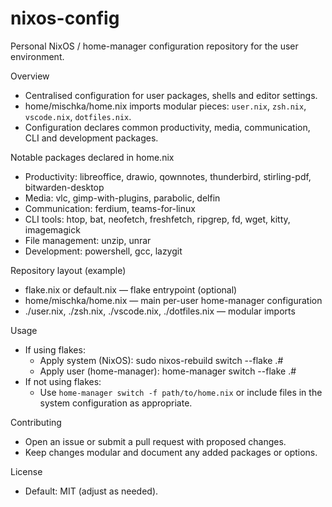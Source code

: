 # nixos-config

Personal NixOS / home-manager configuration repository for the user environment.

Overview
- Centralised configuration for user packages, shells and editor settings.
- home/mischka/home.nix imports modular pieces: `user.nix`, `zsh.nix`, `vscode.nix`, `dotfiles.nix`.
- Configuration declares common productivity, media, communication, CLI and development packages.

Notable packages declared in home.nix
- Productivity: libreoffice, drawio, qownnotes, thunderbird, stirling-pdf, bitwarden-desktop
- Media: vlc, gimp-with-plugins, parabolic, delfin
- Communication: ferdium, teams-for-linux
- CLI tools: htop, bat, neofetch, freshfetch, ripgrep, fd, wget, kitty, imagemagick
- File management: unzip, unrar
- Development: powershell, gcc, lazygit

Repository layout (example)
- flake.nix or default.nix — flake entrypoint (optional)
- home/mischka/home.nix — main per-user home-manager configuration
- ./user.nix, ./zsh.nix, ./vscode.nix, ./dotfiles.nix — modular imports

Usage
- If using flakes:
  - Apply system (NixOS): sudo nixos-rebuild switch --flake .#<hostname>
  - Apply user (home-manager): home-manager switch --flake .#<username>
- If not using flakes:
  - Use `home-manager switch -f path/to/home.nix` or include files in the system configuration as appropriate.

Contributing
- Open an issue or submit a pull request with proposed changes.
- Keep changes modular and document any added packages or options.

License
- Default: MIT (adjust as needed).